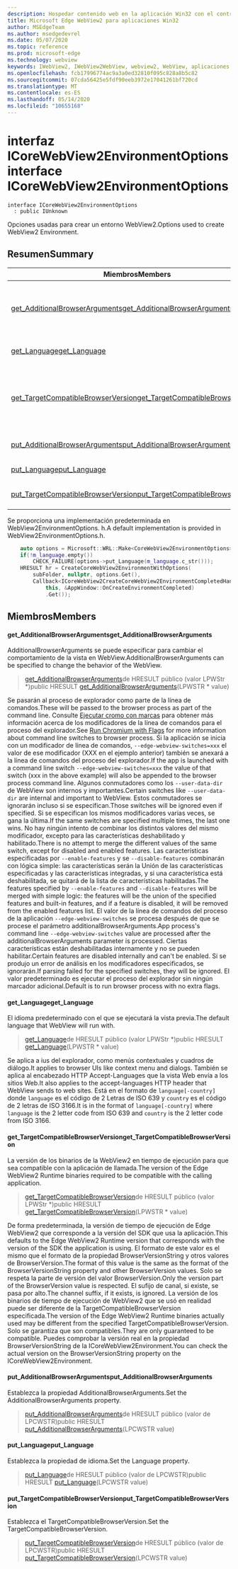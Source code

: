```yaml
---
description: Hospedar contenido web en la aplicación Win32 con el control Microsoft Edge WebView2
title: Microsoft Edge WebView2 para aplicaciones Win32
author: MSEdgeTeam
ms.author: msedgedevrel
ms.date: 05/07/2020
ms.topic: reference
ms.prod: microsoft-edge
ms.technology: webview
keywords: IWebView2, IWebView2WebView, webview2, WebView, aplicaciones Win32, Win32, Edge, ICoreWebView2, ICoreWebView2Controller, control de explorador, HTML Edge
ms.openlocfilehash: fcb17996774ac9a3a0ed32810f095c828a8b5c82
ms.sourcegitcommit: 07cda56425e5fdf90eeb3972e17041261bf720cd
ms.translationtype: MT
ms.contentlocale: es-ES
ms.lasthandoff: 05/14/2020
ms.locfileid: "10655168"
---
```

# <span data-ttu-id="ad13a-104">interfaz ICoreWebView2EnvironmentOptions</span><span class="sxs-lookup"><span data-stu-id="ad13a-104">interface ICoreWebView2EnvironmentOptions</span></span> 

```
interface ICoreWebView2EnvironmentOptions
  : public IUnknown
```

<span data-ttu-id="ad13a-105">Opciones usadas para crear un entorno WebView2.</span><span class="sxs-lookup"><span data-stu-id="ad13a-105">Options used to create WebView2 Environment.</span></span>

## <span data-ttu-id="ad13a-106">Resumen</span><span class="sxs-lookup"><span data-stu-id="ad13a-106">Summary</span></span>

 <span data-ttu-id="ad13a-107">Miembros</span><span class="sxs-lookup"><span data-stu-id="ad13a-107">Members</span></span>                        | <span data-ttu-id="ad13a-108">Descripciones</span><span class="sxs-lookup"><span data-stu-id="ad13a-108">Descriptions</span></span>
--------------------------------|---------------------------------------------
[<span data-ttu-id="ad13a-109">get_AdditionalBrowserArguments</span><span class="sxs-lookup"><span data-stu-id="ad13a-109">get_AdditionalBrowserArguments</span></span>](#get_additionalbrowserarguments) | <span data-ttu-id="ad13a-110">AdditionalBrowserArguments se puede especificar para cambiar el comportamiento de la vista en WebView.</span><span class="sxs-lookup"><span data-stu-id="ad13a-110">AdditionalBrowserArguments can be specified to change the behavior of the WebView.</span></span>
[<span data-ttu-id="ad13a-111">get_Language</span><span class="sxs-lookup"><span data-stu-id="ad13a-111">get_Language</span></span>](#get_language) | <span data-ttu-id="ad13a-112">El idioma predeterminado con el que se ejecutará la vista previa.</span><span class="sxs-lookup"><span data-stu-id="ad13a-112">The default language that WebView will run with.</span></span>
[<span data-ttu-id="ad13a-113">get_TargetCompatibleBrowserVersion</span><span class="sxs-lookup"><span data-stu-id="ad13a-113">get_TargetCompatibleBrowserVersion</span></span>](#get_targetcompatiblebrowserversion) | <span data-ttu-id="ad13a-114">La versión de los binarios de la WebView2 en tiempo de ejecución para que sea compatible con la aplicación de llamada.</span><span class="sxs-lookup"><span data-stu-id="ad13a-114">The version of the Edge WebView2 Runtime binaries required to be compatible with the calling application.</span></span>
[<span data-ttu-id="ad13a-115">put_AdditionalBrowserArguments</span><span class="sxs-lookup"><span data-stu-id="ad13a-115">put_AdditionalBrowserArguments</span></span>](#put_additionalbrowserarguments) | <span data-ttu-id="ad13a-116">Establezca la propiedad AdditionalBrowserArguments.</span><span class="sxs-lookup"><span data-stu-id="ad13a-116">Set the AdditionalBrowserArguments property.</span></span>
[<span data-ttu-id="ad13a-117">put_Language</span><span class="sxs-lookup"><span data-stu-id="ad13a-117">put_Language</span></span>](#put_language) | <span data-ttu-id="ad13a-118">Establezca la propiedad de idioma.</span><span class="sxs-lookup"><span data-stu-id="ad13a-118">Set the Language property.</span></span>
[<span data-ttu-id="ad13a-119">put_TargetCompatibleBrowserVersion</span><span class="sxs-lookup"><span data-stu-id="ad13a-119">put_TargetCompatibleBrowserVersion</span></span>](#put_targetcompatiblebrowserversion) | <span data-ttu-id="ad13a-120">Establezca el TargetCompatibleBrowserVersion.</span><span class="sxs-lookup"><span data-stu-id="ad13a-120">Set the TargetCompatibleBrowserVersion.</span></span>

<span data-ttu-id="ad13a-121">Se proporciona una implementación predeterminada en WebView2EnvironmentOptions. h.</span><span class="sxs-lookup"><span data-stu-id="ad13a-121">A default implementation is provided in WebView2EnvironmentOptions.h.</span></span>

```cpp
    auto options = Microsoft::WRL::Make<CoreWebView2EnvironmentOptions>();
    if(!m_language.empty())
        CHECK_FAILURE(options->put_Language(m_language.c_str()));
    HRESULT hr = CreateCoreWebView2EnvironmentWithOptions(
        subFolder, nullptr, options.Get(),
        Callback<ICoreWebView2CreateCoreWebView2EnvironmentCompletedHandler>(
            this, &AppWindow::OnCreateEnvironmentCompleted)
            .Get());
```

## <span data-ttu-id="ad13a-122">Miembros</span><span class="sxs-lookup"><span data-stu-id="ad13a-122">Members</span></span>

#### <span data-ttu-id="ad13a-123">get_AdditionalBrowserArguments</span><span class="sxs-lookup"><span data-stu-id="ad13a-123">get_AdditionalBrowserArguments</span></span> 

<span data-ttu-id="ad13a-124">AdditionalBrowserArguments se puede especificar para cambiar el comportamiento de la vista en WebView.</span><span class="sxs-lookup"><span data-stu-id="ad13a-124">AdditionalBrowserArguments can be specified to change the behavior of the WebView.</span></span>

> <span data-ttu-id="ad13a-125">[get_AdditionalBrowserArguments](#get_additionalbrowserarguments)de HRESULT público (valor LPWStr \*)</span><span class="sxs-lookup"><span data-stu-id="ad13a-125">public HRESULT [get_AdditionalBrowserArguments](#get_additionalbrowserarguments)(LPWSTR \* value)</span></span>

<span data-ttu-id="ad13a-126">Se pasarán al proceso de explorador como parte de la línea de comandos.</span><span class="sxs-lookup"><span data-stu-id="ad13a-126">These will be passed to the browser process as part of the command line.</span></span> <span data-ttu-id="ad13a-127">Consulte [Ejecutar cromo con marcas](https://aka.ms/RunChromiumWithFlags) para obtener más información acerca de los modificadores de la línea de comandos para el proceso del explorador.</span><span class="sxs-lookup"><span data-stu-id="ad13a-127">See [Run Chromium with Flags](https://aka.ms/RunChromiumWithFlags) for more information about command line switches to browser process.</span></span> <span data-ttu-id="ad13a-128">Si la aplicación se inicia con un modificador de línea de comandos, `--edge-webview-switches=xxx` el valor de ese modificador (XXX en el ejemplo anterior) también se anexará a la línea de comandos del proceso del explorador.</span><span class="sxs-lookup"><span data-stu-id="ad13a-128">If the app is launched with a command line switch `--edge-webview-switches=xxx` the value of that switch (xxx in the above example) will also be appended to the browser process command line.</span></span> <span data-ttu-id="ad13a-129">Algunos conmutadores como los `--user-data-dir` de WebView son internos y importantes.</span><span class="sxs-lookup"><span data-stu-id="ad13a-129">Certain switches like `--user-data-dir` are internal and important to WebView.</span></span> <span data-ttu-id="ad13a-130">Estos conmutadores se ignorarán incluso si se especifican.</span><span class="sxs-lookup"><span data-stu-id="ad13a-130">Those switches will be ignored even if specified.</span></span> <span data-ttu-id="ad13a-131">Si se especifican los mismos modificadores varias veces, se gana la última.</span><span class="sxs-lookup"><span data-stu-id="ad13a-131">If the same switches are specified multiple times, the last one wins.</span></span> <span data-ttu-id="ad13a-132">No hay ningún intento de combinar los distintos valores del mismo modificador, excepto para las características deshabilitado y habilitado.</span><span class="sxs-lookup"><span data-stu-id="ad13a-132">There is no attempt to merge the different values of the same switch, except for disabled and enabled features.</span></span> <span data-ttu-id="ad13a-133">Las características especificadas por `--enable-features` y se `--disable-features` combinarán con lógica simple: las características serán la Unión de las características especificadas y las características integradas, y si una característica está deshabilitada, se quitará de la lista de características habilitadas.</span><span class="sxs-lookup"><span data-stu-id="ad13a-133">The features specified by `--enable-features` and `--disable-features` will be merged with simple logic: the features will be the union of the specified features and built-in features, and if a feature is disabled, it will be removed from the enabled features list.</span></span> <span data-ttu-id="ad13a-134">El valor de la línea de comandos del proceso de la aplicación `--edge-webview-switches` se procesa después de que se procese el parámetro additionalBrowserArguments.</span><span class="sxs-lookup"><span data-stu-id="ad13a-134">App process's command line `--edge-webview-switches` value are processed after the additionalBrowserArguments parameter is processed.</span></span> <span data-ttu-id="ad13a-135">Ciertas características están deshabilitadas internamente y no se pueden habilitar.</span><span class="sxs-lookup"><span data-stu-id="ad13a-135">Certain features are disabled internally and can't be enabled.</span></span> <span data-ttu-id="ad13a-136">Si se produjo un error de análisis en los modificadores especificados, se ignorarán.</span><span class="sxs-lookup"><span data-stu-id="ad13a-136">If parsing failed for the specified switches, they will be ignored.</span></span> <span data-ttu-id="ad13a-137">El valor predeterminado es ejecutar el proceso del explorador sin ningún marcador adicional.</span><span class="sxs-lookup"><span data-stu-id="ad13a-137">Default is to run browser process with no extra flags.</span></span>

#### <span data-ttu-id="ad13a-138">get_Language</span><span class="sxs-lookup"><span data-stu-id="ad13a-138">get_Language</span></span> 

<span data-ttu-id="ad13a-139">El idioma predeterminado con el que se ejecutará la vista previa.</span><span class="sxs-lookup"><span data-stu-id="ad13a-139">The default language that WebView will run with.</span></span>

> <span data-ttu-id="ad13a-140">[get_Language](#get_language)de HRESULT público (valor LPWStr \*)</span><span class="sxs-lookup"><span data-stu-id="ad13a-140">public HRESULT [get_Language](#get_language)(LPWSTR \* value)</span></span>

<span data-ttu-id="ad13a-141">Se aplica a ius del explorador, como menús contextuales y cuadros de diálogo.</span><span class="sxs-lookup"><span data-stu-id="ad13a-141">It applies to browser UIs like context menu and dialogs.</span></span> <span data-ttu-id="ad13a-142">También se aplica al encabezado HTTP Accept-Languages que la vista Web envía a los sitios Web.</span><span class="sxs-lookup"><span data-stu-id="ad13a-142">It also applies to the accept-languages HTTP header that WebView sends to web sites.</span></span> <span data-ttu-id="ad13a-143">Está en el formato de `language[-country]` donde `language` es el código de 2 Letras de ISO 639 y `country` es el código de 2 letras de ISO 3166.</span><span class="sxs-lookup"><span data-stu-id="ad13a-143">It is in the format of `language[-country]` where `language` is the 2 letter code from ISO 639 and `country` is the 2 letter code from ISO 3166.</span></span>

#### <span data-ttu-id="ad13a-144">get_TargetCompatibleBrowserVersion</span><span class="sxs-lookup"><span data-stu-id="ad13a-144">get_TargetCompatibleBrowserVersion</span></span> 

<span data-ttu-id="ad13a-145">La versión de los binarios de la WebView2 en tiempo de ejecución para que sea compatible con la aplicación de llamada.</span><span class="sxs-lookup"><span data-stu-id="ad13a-145">The version of the Edge WebView2 Runtime binaries required to be compatible with the calling application.</span></span>

> <span data-ttu-id="ad13a-146">[get_TargetCompatibleBrowserVersion](#get_targetcompatiblebrowserversion)de HRESULT público (valor LPWStr \*)</span><span class="sxs-lookup"><span data-stu-id="ad13a-146">public HRESULT [get_TargetCompatibleBrowserVersion](#get_targetcompatiblebrowserversion)(LPWSTR \* value)</span></span>

<span data-ttu-id="ad13a-147">De forma predeterminada, la versión de tiempo de ejecución de Edge WebView2 que corresponde a la versión del SDK que usa la aplicación.</span><span class="sxs-lookup"><span data-stu-id="ad13a-147">This defaults to the Edge WebView2 Runtime version that corresponds with the version of the SDK the application is using.</span></span> <span data-ttu-id="ad13a-148">El formato de este valor es el mismo que el formato de la propiedad BrowserVersionString y otros valores de BrowserVersion.</span><span class="sxs-lookup"><span data-stu-id="ad13a-148">The format of this value is the same as the format of the BrowserVersionString property and other BrowserVersion values.</span></span> <span data-ttu-id="ad13a-149">Solo se respeta la parte de versión del valor BrowserVersion.</span><span class="sxs-lookup"><span data-stu-id="ad13a-149">Only the version part of the BrowserVersion value is respected.</span></span> <span data-ttu-id="ad13a-150">El sufijo de canal, si existe, se pasa por alto.</span><span class="sxs-lookup"><span data-stu-id="ad13a-150">The channel suffix, if it exists, is ignored.</span></span> <span data-ttu-id="ad13a-151">La versión de los binarios de tiempo de ejecución de WebView2 que se usó en realidad puede ser diferente de la TargetCompatibleBrowserVersion especificada.</span><span class="sxs-lookup"><span data-stu-id="ad13a-151">The version of the Edge WebView2 Runtime binaries actually used may be different from the specified TargetCompatibleBrowserVersion.</span></span> <span data-ttu-id="ad13a-152">Solo se garantiza que son compatibles.</span><span class="sxs-lookup"><span data-stu-id="ad13a-152">They are only guaranteed to be compatible.</span></span> <span data-ttu-id="ad13a-153">Puedes comprobar la versión real en la propiedad BrowserVersionString de la ICoreWebView2Environment.</span><span class="sxs-lookup"><span data-stu-id="ad13a-153">You can check the actual version on the BrowserVersionString property on the ICoreWebView2Environment.</span></span>

#### <span data-ttu-id="ad13a-154">put_AdditionalBrowserArguments</span><span class="sxs-lookup"><span data-stu-id="ad13a-154">put_AdditionalBrowserArguments</span></span> 

<span data-ttu-id="ad13a-155">Establezca la propiedad AdditionalBrowserArguments.</span><span class="sxs-lookup"><span data-stu-id="ad13a-155">Set the AdditionalBrowserArguments property.</span></span>

> <span data-ttu-id="ad13a-156">[put_AdditionalBrowserArguments](#put_additionalbrowserarguments)de HRESULT público (valor de LPCWSTR)</span><span class="sxs-lookup"><span data-stu-id="ad13a-156">public HRESULT [put_AdditionalBrowserArguments](#put_additionalbrowserarguments)(LPCWSTR value)</span></span>

#### <span data-ttu-id="ad13a-157">put_Language</span><span class="sxs-lookup"><span data-stu-id="ad13a-157">put_Language</span></span> 

<span data-ttu-id="ad13a-158">Establezca la propiedad de idioma.</span><span class="sxs-lookup"><span data-stu-id="ad13a-158">Set the Language property.</span></span>

> <span data-ttu-id="ad13a-159">[put_Language](#put_language)de HRESULT público (valor de LPCWSTR)</span><span class="sxs-lookup"><span data-stu-id="ad13a-159">public HRESULT [put_Language](#put_language)(LPCWSTR value)</span></span>

#### <span data-ttu-id="ad13a-160">put_TargetCompatibleBrowserVersion</span><span class="sxs-lookup"><span data-stu-id="ad13a-160">put_TargetCompatibleBrowserVersion</span></span> 

<span data-ttu-id="ad13a-161">Establezca el TargetCompatibleBrowserVersion.</span><span class="sxs-lookup"><span data-stu-id="ad13a-161">Set the TargetCompatibleBrowserVersion.</span></span>

> <span data-ttu-id="ad13a-162">[put_TargetCompatibleBrowserVersion](#put_targetcompatiblebrowserversion)de HRESULT público (valor de LPCWSTR)</span><span class="sxs-lookup"><span data-stu-id="ad13a-162">public HRESULT [put_TargetCompatibleBrowserVersion](#put_targetcompatiblebrowserversion)(LPCWSTR value)</span></span>

